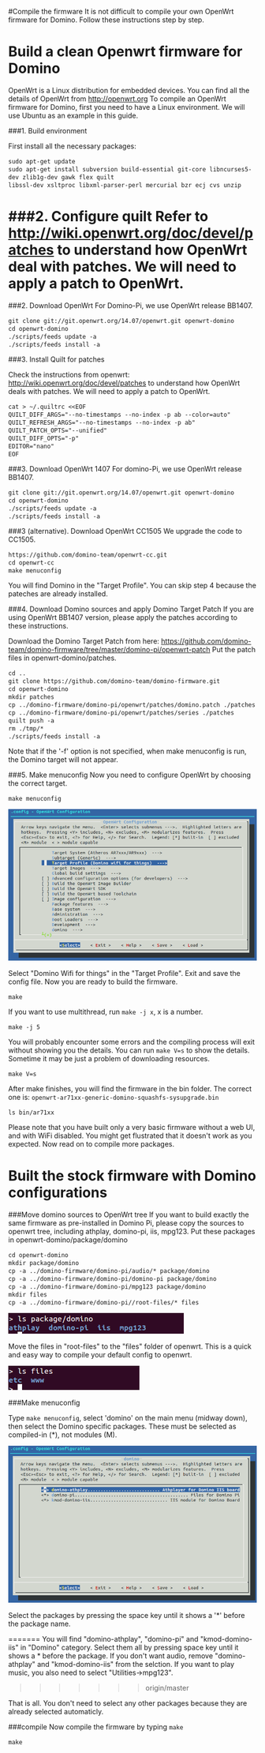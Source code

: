 #Compile the firmware
It is not difficult to compile your own OpenWrt firmware for Domino. Follow these instructions step by step.

Build a clean Openwrt firmware for Domino
===============

OpenWrt is a Linux distribution for embedded devices. You can find all the details of OpenWrt from http://openwrt.org
To compile an OpenWrt firmware for Domino, first you need to have a Linux environment. We will use Ubuntu as an example in this guide.

###1. Build environment

First install all the necessary packages:
```
sudo apt-get update 
sudo apt-get install subversion build-essential git-core libncurses5-dev zlib1g-dev gawk flex quilt 
libssl-dev xsltproc libxml-parser-perl mercurial bzr ecj cvs unzip 
```


###2. Configure quilt
Refer to http://wiki.openwrt.org/doc/devel/patches to understand how OpenWrt deal with patches. We will need to apply a patch to OpenWrt.
=======
###2. Download OpenWrt
For Domino-Pi, we use OpenWrt release BB1407.
```
git clone git://git.openwrt.org/14.07/openwrt.git openwrt-domino
cd openwrt-domino
./scripts/feeds update -a
./scripts/feeds install -a
```

###3. Install Quilt for patches

Check the instructions from openwrt: http://wiki.openwrt.org/doc/devel/patches to understand how OpenWrt deals with patches. We will need to apply a patch to OpenWrt.

```
cat > ~/.quiltrc <<EOF
QUILT_DIFF_ARGS="--no-timestamps --no-index -p ab --color=auto"
QUILT_REFRESH_ARGS="--no-timestamps --no-index -p ab"
QUILT_PATCH_OPTS="--unified"
QUILT_DIFF_OPTS="-p"
EDITOR="nano"
EOF
```

###3. Download OpenWrt 1407
For domino-Pi, we use OpenWrt release BB1407.
```
git clone git://git.openwrt.org/14.07/openwrt.git openwrt-domino
cd openwrt-domino
./scripts/feeds update -a
./scripts/feeds install -a
```

###3 (alternative). Download OpenWrt CC1505
We upgrade the code to CC1505.
```
https://github.com/domino-team/openwrt-cc.git
cd openwrt-cc
make menuconfig
```
You will find Domino in the "Target Profile". You can skip step 4 because the pateches are already installed.

###4. Download Domino sources and apply Domino Target Patch
If you are using OpenWrt BB1407 version, please apply the patches according to these instructions.

Download the Domino Target Patch from here: https://github.com/domino-team/domino-firmware/tree/master/domino-pi/openwrt-patch 
Put the patch files in openwrt-domino/patches.
```
cd ..
git clone https://github.com/domino-team/domino-firmware.git 
cd openwrt-domino
mkdir patches
cp ../domino-firmware/domino-pi/openwrt/patches/domino.patch ./patches
cp ../domino-firmware/domino-pi/openwrt/patches/series ./patches
quilt push -a
rm ./tmp/*
./scripts/feeds install -a
```
Note that if the '-f' option is not specified, when make menuconfig is run, the Domino target will not appear.

###5. Make menuconfig
Now you need to configure OpenWrt by choosing the correct target.
```
make menuconfig
```

![Menuconfig](src/menuconfig.png)

Select "Domino Wifi for things" in the "Target Profile". Exit and save the config file. Now you are ready to build the firmware.
```
make 
```
If you want to use multithread, run `make -j x`, x is a number.
```
make -j 5
```
You will probably encounter some errors and the compiling process will exit without showing you the details. You can run `make V=s` to show the details. Sometime it may be just a problem of downloading resources.
```
make V=s
```
After make finishes, you will find the firmware in the bin folder. The correct one is: `openwrt-ar71xx-generic-domino-squashfs-sysupgrade.bin`
```
ls bin/ar71xx
```

Please note that you have built only a very basic firmware without a web UI, and with WiFi disabled. You might get flustrated that it doesn't work as you expected. Now read on to compile more packages.

Built the stock firmware with Domino configurations
===================

###Move domino sources to OpenWrt tree
If you want to build exactly the same firmware as pre-installed in Domino Pi, please copy the sources to openwrt tree, including athplay, domino-pi, iis, mpg123.
Put these packages in openwrt-domino/package/domino

```
cd openwrt-domino
mkdir package/domino
cp -a ../domino-firmware/domino-pi/audio/* package/domino
cp -a ../domino-firmware/domino-pi/domino-pi package/domino
cp -a ../domino-firmware/domino-pi/mpg123 package/domino
mkdir files
cp -a ../domino-firmware/domino-pi//root-files/* files
```

![Domino packages](src/packages.png)

Move the files in "root-files" to the "files" folder of openwrt. This is a quick and easy way to compile your default config to openwrt.

![Domino root files](src/rootfiles.png)

###Make menuconfig

Type `make menuconfig`, select 'domino' on the main menu (midway down), then select the Domino specific packages. These must be selected as compiled-in (*), not modules (M).


![Domino packages](src/menuconfig-domino.png)


Select the packages by pressing the space key until it shows a '*' before the package name.

=======
You will find "domino-athplay", "domino-pi" and "kmod-domino-iis" in "Domino" category. Select them all by pressing space key until it shows a * before the package. If you don't want audio, remove "domino-athplay" and "kmod-domino-iis" from the selction. If you want to play music, you also need to select "Utilities->mpg123". 
>>>>>>> origin/master

That is all. You don't need to select any other packages because they are already selected automaticly.

###compile
Now compile the firmware by typing `make`
```
make
```



